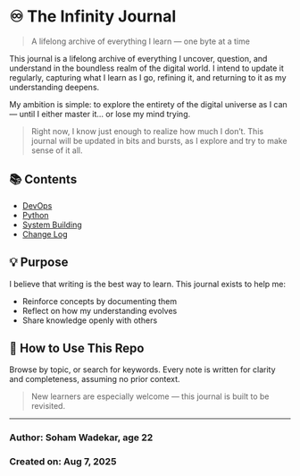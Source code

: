 # ♾️ The Infinity Journal

> A lifelong archive of everything I learn — one byte at a time

This journal is a lifelong archive of everything I uncover, question, and understand in the boundless realm of the digital world.
I intend to update it regularly, capturing what I learn as I go, refining it, and returning to it as my understanding deepens.

My ambition is simple: to explore the entirety of the digital universe as I can — until I either master it… or lose my mind trying.

> Right now, I know just enough to realize how much I don’t. This journal will be updated in bits and bursts, as I explore and try to make sense of it all.

## 📚 Contents
- [DevOps](./devops/)
- [Python](./python/)
- [System Building](./system-building/)
- [Change Log](CHANGELOG.md)

## 💡 Purpose

I believe that writing is the best way to learn. This journal exists to help me:
- Reinforce concepts by documenting them
- Reflect on how my understanding evolves
- Share knowledge openly with others

## 🚀 How to Use This Repo

Browse by topic, or search for keywords. Every note is written for clarity and completeness, assuming no prior context.

> New learners are especially welcome — this journal is built to be revisited.

---

### Author: Soham Wadekar, age 22
### Created on: Aug 7, 2025